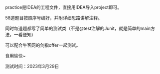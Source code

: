 practice是IDEA的工程文件，直接用IDEA导入project即可。

58道题目按照序号编好，并附详细思路讲解注释。

同时每道题都写了简单的测试类（不是@test注解的Junit，就是简单的main方法，一看便知）

可以配合牛客网的剑指offer一起测试。

食用愉快~



测试时间：2023年3月29日